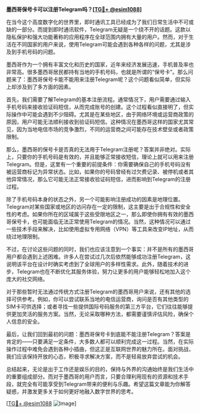 **墨西哥保号卡可以注册Telegram吗？[[TG💪+ @esim1088](https://t.me/s/esim1088)]**

在当今这个高度数字化的世界里，即时通讯工具已经成为了我们日常生活中不可或缺的一部分。而提到即时通讯软件，Telegram无疑是一个绕不开的话题。这款以隐私保护和强大功能著称的应用程序在全球范围内拥有大量的用户。然而，对于生活在不同国家的用户来说，使用Telegram可能会遇到各种各样的问题，尤其是涉及到手机号码的问题。

墨西哥作为一个拥有丰富文化和历史的国家，近年来经济发展迅速，手机普及率也非常高。很多墨西哥居民都持有当地的手机号码，也就是所谓的“保号卡”。那么问题来了：墨西哥保号卡能不能用来注册Telegram呢？这个问题看似简单，但实际上却涉及到了多方面的因素。

首先，我们需要了解Telegram的基本注册流程。通常情况下，用户需要通过输入手机号码来接收验证码短信，从而完成账号的创建。这个过程看似直接明了，但实际操作中可能会遇到不少阻碍。尤其是在某些地区，由于网络环境或运营商政策的原因，用户可能无法顺利接收到验证码短信。这种情况在墨西哥这样的国家尤其常见，因为当地电信市场的竞争激烈，不同的运营商之间可能存在技术壁垒或者政策限制。

那么，墨西哥的保号卡是否真的无法用于Telegram注册呢？答案并非绝对。实际上，只要你的手机号码是有效的，并且能够正常接收短信，理论上就可以用来注册Telegram。但是，这里有一个重要的前提条件：你需要确保自己的手机号码没有被运营商标记为异常状态。比如，如果你的号码曾经有过欠费记录、被停机或者其他异常情况，那么它可能无法正常接收验证码短信，进而影响到Telegram的注册过程。

除了手机号码本身的状态之外，另一个可能影响注册成功的因素是地理位置。Telegram对某些国家或地区的访问存在一定的限制，这主要是出于合规性和安全性的考虑。如果你所在的区域属于这些受限地区之一，那么即使你拥有有效的墨西哥保号卡，也可能面临无法正常使用Telegram的情况。当然，这种情况可以通过一些技术手段来解决，比如使用虚拟专用网络（VPN）等工具来改变IP地址，从而绕过地理限制。

不过，在讨论这些问题的同时，我们也应该注意到一个事实：并不是所有的墨西哥用户都会遇到上述困难。许多人在尝试过几次后依然能够成功注册Telegram，这说明该平台在设计时确实考虑到了全球用户的多样性需求。此外，随着技术的进步，Telegram也在不断优化其服务体验，努力让更多的用户能够轻松地加入这个庞大的社交网络。

对于那些暂时无法通过传统方式注册Telegram的墨西哥用户来说，还有其他的选择可供参考。例如，你可以尝试联系当地的电信运营商，询问是否有其他类型的SIM卡可供选择；或者寻找一些提供国际号码服务的第三方平台，它们往往能够提供更加灵活的服务方案。当然，无论采取哪种方法，都需要谨慎评估风险，确保个人信息的安全。

最后，让我们回到最初的问题：墨西哥保号卡到底能不能注册Telegram？答案是肯定的——只要满足一定条件，大多数人都可以顺利完成这一过程。当然，在实际操作过程中难免会遇到各种小插曲，但这正是互联网世界的魅力所在。面对挑战，我们应该保持开放的心态，积极寻求解决方案，而不是轻易放弃尝试的机会。

总结起来，无论是出于工作还是娱乐的目的，保持与外界的沟通始终是我们生活中的重要组成部分。而对于墨西哥的用户而言，只要合理利用现有的资源和技术手段，就完全有可能享受到Telegram带来的便利与乐趣。希望这篇文章能为你解答疑惑，并激发更多关于如何更好地融入数字世界的思考。

[[TG💪+ @esim1088](https://t.me/s/esim1088) ![Image](https://i.postimg.cc/4NQfJmqS/Snipaste-2025-05-13-00-14-12.png)]